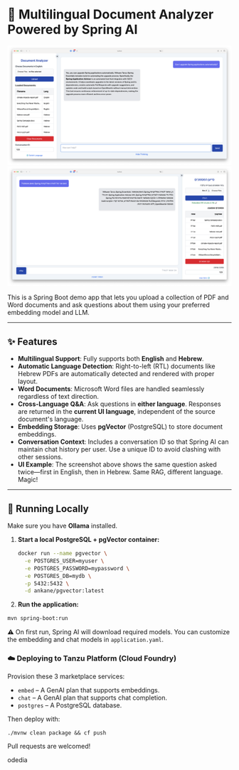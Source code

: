 # 🧠 Multilingual Document Analyzer Powered by Spring AI

![PDF Analyzer (English)](Screenshot-eng.png)
![PDF Analyzer (Hebrew)](Screenshot-heb.png)

This is a Spring Boot demo app that lets you upload a collection of PDF and Word documents and ask questions about them using your preferred embedding model and LLM.

---

## ✨ Features

- **Multilingual Support**: Fully supports both **English** and **Hebrew**.
- **Automatic Language Detection**: Right-to-left (RTL) documents like Hebrew PDFs are automatically detected and rendered with proper layout.  
- **Word Documents**: Microsoft Word files are handled seamlessly regardless of text direction.
- **Cross-Language Q&A**: Ask questions in **either language**. Responses are returned in the **current UI language**, independent of the source document's language.
- **Embedding Storage**: Uses **pgVector** (PostgreSQL) to store document embeddings.
- **Conversation Context**: Includes a conversation ID so that Spring AI can maintain chat history per user. Use a unique ID to avoid clashing with other sessions.
- **UI Example**: The screenshot above shows the same question asked twice—first in English, then in Hebrew. Same RAG, different language. Magic!

---

## 🚀 Running Locally

Make sure you have **Ollama** installed.

1. **Start a local PostgreSQL + pgVector container:**

   ```bash
   docker run --name pgvector \
     -e POSTGRES_USER=myuser \
     -e POSTGRES_PASSWORD=mypassword \
     -e POSTGRES_DB=mydb \
     -p 5432:5432 \
     -d ankane/pgvector:latest

2. **Run the application:**

```bash
mvn spring-boot:run
```

⚠️ On first run, Spring AI will download required models. You can customize the embedding and chat models in `application.yaml`.

### ☁️ Deploying to Tanzu Platform (Cloud Foundry)
Provision these 3 marketplace services:

- `embed` – A GenAI plan that supports embeddings.
- `chat` – A GenAI plan that supports chat completion.
- `postgres` – A PostgreSQL database.

Then deploy with:

```
./mvnw clean package && cf push
```

Pull requests are welcomed!

odedia
